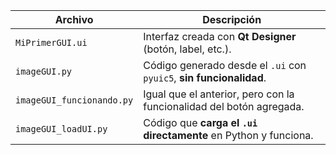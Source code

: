 | Archivo                    | Descripción                                                          |
| -------------------------- | -------------------------------------------------------------------- |
| `MiPrimerGUI.ui`           | Interfaz creada con **Qt Designer** (botón, label, etc.).            |
| `imageGUI.py`             | Código generado desde el `.ui` con `pyuic5`, **sin funcionalidad**.  |
| `imageGUI_funcionando.py` | Igual que el anterior, pero con la funcionalidad del botón agregada. |
| `imageGUI_loadUI.py`      | Código que **carga el `.ui` directamente** en Python y funciona.     |
